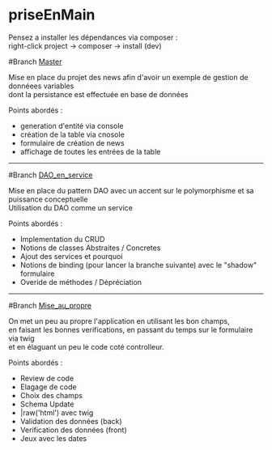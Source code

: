 priseEnMain
===========
Pensez a installer les dépendances via composer :  
right-click project -> composer -> install (dev)  

#Branch [Master](https://github.com/loicAtSimplon/priseEnMain_Symfony/tree/master)    

Mise en place du projet des news afin d'avoir un exemple de gestion de donnéees variables  
dont la persistance est effectuée en base de données  

Points abordés :  
  * generation d'entité via console  
  * création de la table via cnosole  
  * formulaire de création de news  
  * affichage de toutes les entrées de la table  

---

#Branch [DAO_en_service](https://github.com/loicAtSimplon/priseEnMain_Symfony/tree/DAO_en_service)  

Mise en place du pattern DAO avec un accent sur le polymorphisme et sa puissance conceptuelle  
Utilisation du DAO comme un service  

Points abordés :  
  * Implementation du CRUD  
  * Notions de classes Abstraites / Concretes  
  * Ajout des services et pourquoi   
  * Notions de binding (pour lancer la branche suivante) avec le "shadow" formulaire  
  * Overide de méthodes / Dépréciation   

---

#Branch [Mise_au_propre](https://github.com/loicAtSimplon/priseEnMain_Symfony/tree/Mise_au_propre)  

On met un peu au propre l'application en utilisant les bon champs,  
en faisant les bonnes verifications, en passant du temps sur le formulaire via twig  
et en élaguant un peu le code coté controlleur.

Points abordés :  
  * Review de code  
  * Elagage de code  
  * Choix des champs  
  * Schema Update  
  * |raw('html') avec twig
  * Validation des données (back)  
  * Verification des données (front)  
  * Jeux avec les dates
